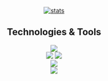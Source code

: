 <div align=center>  
  
[![stats](https://github-readme-stats.vercel.app/api?username=jhj960918&show_icons=true)](https://github.com/anuraghazra/github-readme-stats)  

## Technologies & Tools  
![](https://img.shields.io/badge/Code-Java-informational?style=flat&logo=Java&logoColor=white&color=2bbc8a)  
![](https://img.shields.io/badge/Tools-MySQL-informational?style=flat&logo=MySQL&logoColor=white&color=2bbc8a)
![](https://img.shields.io/badge/Framework-Springboot-informational?style=flat&logo=Spring&color=white&color=2bbc8a)  
![](https://img.shields.io/badge/Framework-jpa-informational?style=flat&logo=jpa&logoColor=white&color=2bbc8a)  
![](https://img.shields.io/badge/Framework-vue-informational?style=flat&logo=Vue&logoColor=white&color=2bbc8a)  
  


</div>
